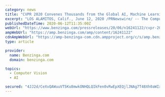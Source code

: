```yaml
---
category: news
title: "CVPR 2020 Convenes Thousands from the Global AI, Machine Learning and Computer Vision Community in Virtual Event Beginning Sunday"
excerpt: "LOS ALAMITOS, Calif., June 12, 2020 /PRNewswire/ -- The Computer Vision and Pattern Recognition (CVPR) Conference, one of the largest events exploring artificial intelligence, machine learning ..."
publishedDateTime: 2020-06-12T11:35:00Z
webUrl: "https://www.benzinga.com/pressreleases/20/06/n16241122/cvpr-2020-convenes-thousands-from-the-global-ai-machine-learning-and-computer-vision-community-in-"
ampWebUrl: "https://amp.benzinga.com/amp/content/16241122"
cdnAmpWebUrl: "https://amp-benzinga-com.cdn.ampproject.org/c/s/amp.benzinga.com/amp/content/16241122"
type: article

provider:
  name: Benzinga.com
  domain: benzinga.com

topics:
  - Computer Vision
  - AI

secured: "4JJ2d/CeXvQAWuuVT5Ku8mwkONHQLQIkFen0vRwEpXEQjlJNAg7T48Xh0aWIxCNYpy3qH64vG7YtfepWEYgAzj5IghymQE44oowATcUwCdOIXmbcKO2hUO/2ZaD/9rkCP4rEDHcVxK2tj//6WSk/5zqB+xXeLXJdwQYaPEzzbs8rJfnUX+VPFBO84GgxEHgTA4ErrRzQ8PviWacT2xXkX0Zb1oza1D+IeGQfSaRAYuaRh3brQf3C+iU4EjjVs8R+ED5q5Vy6YKQ+1woj8araigUtHG4x3mMmecmErlW9Pnswanl6c1aKO3iyAorXYV80wAwhKoWkKbRN4dcd4qKY5g==;4rIUl/Bj9JMmGcm/3xyZ1g=="
---
```


